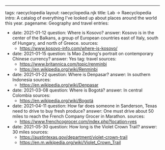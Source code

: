 ---
tags: raecyclopedia
layout: raecyclopedia.njk
title: Lab → Raecyclopedia
intro: A catalog of everything I've looked up about places around the world this year.
pagename: Geography and travel
entries:
  - date: 2021-01-12
    question: Where is Kosovo?
    answer: Kosovo is in the center of the Balkans, a group of European countries east of Italy, south of Hungary, and north of Greece.
    sources: 
      - https://www.kosovo-info.com/where-is-kosovo/
  - date: 2021-01-15
    question: Is Mao Zedong's portrait on contemporary Chinese currency?
    answer: Yes
    tag: travel
    sources:
      - https://www.britannica.com/topic/renminbi
      - https://en.wikipedia.org/wiki/Renminbi
  - date: 2021-01-22
    question: Where is Denpasar?
    answer: In southern Indonesia
    sources:
      - https://en.wikipedia.org/wiki/Denpasar
  - date: 2021-03-08
    question: Where is Bogotá?
    answer: In central Colombia
    sources:
      - https://en.wikipedia.org/wiki/Bogotá
  - date: 2021-04-11
    question: How far does someone in Sanderson, Texas need to drive to buy fresh produce?
    answer: One must drive about 50 miles to reach the French Company Grocer in Marathon.
    sources:
      - https://www.frenchcogrocer.com/index.php?location=yes
  - date: 2021-05-30
    question: How long is the Violet Crown Trail?
    answer: 30 miles
    sources:
      - https://austintexas.gov/department/violet-crown-trail
      - https://en.m.wikipedia.org/wiki/Violet_Crown_Trail

     